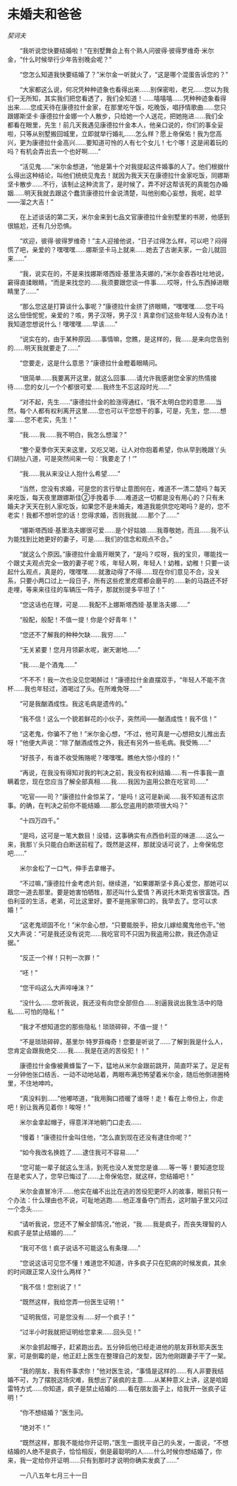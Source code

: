 # 未婚夫和爸爸

*契诃夫*

　　“我听说您快要结婚啦！”在别墅舞会上有个熟人问彼得·彼得罗维奇·米尔金，“什么时候举行少年告别晚会呢？”

　　“您怎么知道我快要结婚了？”米尔金一听就火了，“这是哪个混蛋告诉您的？”

　　“大家都这么说，何况凭种种迹象也看得出来……别保密啦，老兄……您以为我们一无所知，其实我们把您看透了，我们全知道！……嘻嘻嘻……凭种种迹象看得出来……您成天待在康德拉什金家，在那里吃午饭，吃晚饭，唱抒情歌曲……您只跟娜斯坚卡·康德拉什金娜一个人散步，只给她一个人送花，把她拖进……我们全都看在眼里，先生！前几天我遇见康德拉什金本人，他亲口说的，你们的事全妥啦，只等从别墅搬回城里，立即就举行婚礼……怎么样？愿上帝保佑！我为您高兴，更为康德拉什金高兴……要知道可怜的人有七个女儿！七个哪！这是闹着玩的吗？有机会弄出去一个也好啊……”

　　“活见鬼……”米尔金想道，“他是第十个对我提起这件婚事的人了。他们根据什么得出这种结论，叫他们统统见鬼去！就因为我天天在康德拉什金家吃饭，同娜斯坚卡散步……不行，该制止这种流言了，是时候了，弄不好这帮该死的真能包办婚姻……明天我就去跟这个蠢货康德拉什金说清楚，叫他别痴心妄想，我呢，趁早——溜之大吉！”

　　在上述谈话的第二天，米尔金来到七品文官康德拉什金别墅里的书房，他感到很尴尬，还有几分恐惧。

　　“欢迎，彼得·彼得罗维奇！”主人迎接他说，“日子过得怎么样，可以吧？闷得慌了吧，亲爱的？嘿嘿嘿……娜斯坚卡马上就来……她去了古谢夫家，一会儿就回来……”

　　“我，说实在的，不是来找娜斯塔西娅·基里洛夫娜的，”米尔金吞吞吐吐地说，窘得直揉眼睛，“而是来找您的……我须要跟您谈一件事……哎呀，什么东西掉进眼睛里了……”

　　“那么您这是打算谈什么事呢？”康德拉什金挤了挤眼睛，“嘿嘿嘿……您干吗这么忸忸怩怩，亲爱的？咳，男子汉呀，男子汉！真拿你们这些年轻人没有办法！我知道您想说什么！嘿嘿嘿……早该……”

　　“说实在的，由于某种原因……事情嘛，您瞧，是这样的，我……是来向您告别的……明天我就要走了……”

　　“您要走，这是什么意思？”康德拉什金瞪着眼睛问。

　　“很简单……我要离开这里，就这么回事……请允许我感谢您全家的热情接待……您的女儿一个个都很可爱……我终生不忘这段时光……”

　　“对不起，先生……”康德拉什金的脸涨得通红，“我不太明白您的意思……当然，每个人都有权利离开这里……您也可以干您想干的事，可是，先生，您……想溜……您不老实，先生！”

　　“我……我……我不明白，我怎么想溜？”

　　“整个夏季你天天来这里，又吃又喝，让人对你抱着希望，你从早到晚跟丫头们胡扯八道，可是突然间来一句：‘我要走了！’”

　　“我……我从来没让人抱什么希望……”

　　“当然，您没有求婚，可是您的言行举止意图何在，难道不一清二楚吗？每天来吃饭，每天夜里跟娜斯佳②手挽着手……难道这一切都是没有用心的？只有未婚夫才天天在别人家吃饭，如果您不是未婚夫，难道我能供您吃喝吗？是的，您不老实！我都不想听您的话！您得求婚，否则我就……那个了……”

　　“娜斯塔西娅·基里洛夫娜很可爱……是个好姑娘……我尊敬她，而且……我不认为能找到比她更好的妻子，可是……我们的信念和观点不合。”

　　“就这么个原因。”康德拉什金眉开眼笑了，“是吗？哎呀，我的宝贝，哪能找一个跟丈夫观点完全一致的妻子呢？咳，年轻人啊，年轻人！幼稚，幼稚！只要一谈起什么观点，真是的，嘿嘿嘿……就激动得了不得……现在你们意见不合，没关系，只要小两口过上一段日子，所有这些疙里疙瘩都会磨平的……新的马路还不好走哩，等来来往往的车辆压一阵子，那就别提多平坦了！”

　　“您这话也在理，可是……我配不上娜斯塔西娅·基里洛夫娜……”

　　“般配，般配！不值一提！你是个好青年！”

　　“您还不了解我的种种欠缺……我穷……”

　　“无关紧要！您月月领薪水呢，谢天谢地……”

　　“我……是个酒鬼……”

　　“不不不！我一次也没见您喝醉过！”康德拉什金直摆双手，“年轻人不能不贪杯……我也年轻过，酒喝过了头。在所难免呀……”

　　“可是我酗酒成性。我这毛病是遗传的。”

　　“我不信！这么一个貌若鲜花的小伙子，突然间——酗酒成性！我不信！”

　　“这老鬼，你骗不了他！”米尔金心想，“不过，他可真是一心想把女儿推出去呀！”他便大声说：“除了酗酒成性之外，我还有另外一些毛病。我受贿……”

　　“好孩子，有谁不收受贿赂呢？嘿嘿嘿。瞧他大惊小怪的！”

　　“再说，在我没有得知对我的判决之前，我没有权利结婚……有一件事我一直瞒着您，现在您应当了解全部真相……我……我因为盗用公款在吃官司……”

　　“吃官——司？”康德拉什金惊呆了，“是吗！这可是新闻……我不知道有这宗事。的确，在判决之前你不能结婚……那么您盗用的款项很大吗？”

　　“十四万四千。”

　　“是吗，这可是一笔大数目！没错，这事确实有点西伯利亚的味道……这么一来，我那丫头只能白白断送前程了。既然是这样，那就没话可说了，上帝保佑您吧……”

　　米尔金松了一口气，伸手去拿帽子。

　　“不过嘛，”康德拉什金考虑片刻，继续道，“如果娜斯坚卡真心爱您，那她可以跟您一道去那里。要是她害怕牺牲，那还叫什么爱情？再说托木斯克省很富饶。西伯利亚的生活，老弟，可比这里好。要不是拖家带口的，我早去了。您可以求婚！”

　　“这老鬼顽固不化！”米尔金心想，“只要能脱手，把女儿嫁给魔鬼他也干。”他又大声说：“可是我还没有说完……我吃官司不只因为我盗用公款，我还伪造证据。”

　　“反正一个样！只判一次罪！”

　　“呸！”

　　“您干吗这么大声啐唾沫？”

　　“没什么……您听我说，我还没有向您全部但白……别逼我说出我生活中的隐私……可怕的隐私！”

　　“我才不想知道您的那些隐私！琐琐碎碎，不值一提！”

　　“不是琐琐碎碎，基里尔·特罗菲梅奇！您要是听说了……了解到我是什么人，您肯定会跟我绝交……我……我是在逃的苦役犯！！”

　　康德拉什金像被黄蜂蜇了一下，猛地从米尔金跟前跳开，简直吓呆了。足足有一分钟他张口结舌、一动不动地站着，两眼布满恐怖望着米尔金，随后他倒进圈椅里，不住地呻吟。

　　“真没料到……”他嘟哝道，“我用胸口捂暖了谁呀！走！看在上帝份上，你走吧！别让我再见着你！唉呀！”

　　米尔金拿起帽子，得意洋洋地朝门口走去……

　　“慢着！”康德拉什金叫住他，“怎么直到现在还没有逮住你呢？”

　　“如今我改名换姓了……逮住我可不容易……”

　　“您可能一辈子就这么生活，到死也没人发觉您是谁……等一等！要知道您现在是老实人了，您早已悔过了……上帝保佑您，就这样，您结婚吧！”

　　米尔金直冒冷汗……他实在编不出比在逃的苦役犯更吓人的故事，眼前只有一个办法：什么理由也不说，可耻地逃跑……他正准备夺门而去，这时脑子里又闪过一个念头……

　　“请听我说，您还不了解全部情况，”他说，“我……我是疯子，而丧失理智的人和疯子是禁止结婚的……”

　　“我可不信！疯子说话不可能这么有条理……”

　　“您说这话可见您不懂！难道您不知道，许多疯子只在犯病的时候发疯，其余的时间跟正常人没什么两样？”

　　“我不信！您别说了！”

　　“既然这样，我给您弄一份医生证明！”

　　“证明我信，可是您没有……好一个疯子！”

　　“过半小时我就把证明给您拿来……回头见！”

　　米尔金抓起帽子，赶紧跑出去。五分钟后他已经走进他的朋友菲秋耶夫医生家，可是倒霉的是，他正赶上医生在整理自己的发型，因为他刚跟妻子干了一架。

　　“我的朋友，我有件事求你！”他对医生说，“事情是这样的……有人非要我结婚不可，为了摆脱这场灾难，我想出了装疯的主意……从某种意义上讲，这是哈姆雷特方式……你知道，疯子是禁止结婚的……看在朋友面子上，给我开一张疯子证明！”

　　“你不想结婚？”医生问。

　　“绝对不！”

　　“既然这样，那我不能给你开证明，”医生一面抚平自己的头发，一面说，“不想结婚的人绝不是疯子，恰恰相反，倒是最聪明的人……什么时候你想结婚了，你来，我一定给你开证明……只有到那时才说明你确实发疯了……”

　　一八八五年七月三十一日